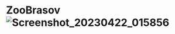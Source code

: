 # ZooBrasov![Screenshot_20230422_015856](https://user-images.githubusercontent.com/117597206/233746497-050b529f-19ed-443b-8755-ee2f40cbe3af.png)
